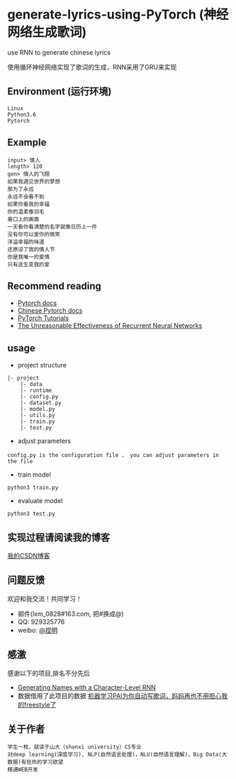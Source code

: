 # generate-lyrics-using-PyTorch (神经网络生成歌词)
use RNN to generate chinese lyrics

使用循环神经网络实现了歌词的生成，RNN采用了GRU来实现

## Environment (运行环境)
```
Linux
Python3.6
Pytorch
```

## Example 
```
input> 情人
length> 120
gen> 情人的飞翔
如果我遇见世界的梦想
那为了永远
永远不会看不到
如果你看我的幸福
你的温柔像羽毛
巷口上的画面
一天看你看清楚的名字就像日历上一件
没有你可以爱你的微笑
洋溢幸福的味道
还原谅了我的情人节
你是我唯一的爱情
只有这生变我的爱
```

## Recommend reading
* [Pytorch docs](http://pytorch.org/docs)
* [Chinese Pytorch docs](http://pytorch-cn.readthedocs.io/)
* [PyTorch Tutorials](http://pytorch.org/tutorials/)
* [The Unreasonable Effectiveness of Recurrent Neural Networks](http://karpathy.github.io/2015/05/21/rnn-effectiveness/)

## usage
*  project structure
```
|- project
    |- data
    |- runtime
    |- config.py        
    |- dataset.py       
    |- model.py
    |- utils.py
    |- train.py         
    |- test.py
```
* adjust parameters
```
config.py is the configuration file ， you can adjust parameters in the file
```

* train model
```
python3 train.py
```

* evaluate model
```
python3 test.py
```

## 实现过程请阅读我的博客

[我的CSDN博客](http://blog.csdn.net/m0_37687051/article/details/77675844)


## 问题反馈
欢迎和我交流！共同学习！

* 邮件(lxm_0828#163.com, 把#换成@)
* QQ: 929325776
* weibo: [@捏明](http://weibo.com/littlelxm)

## 感激
感谢以下的项目,排名不分先后

* [Generating Names with a Character-Level RNN](http://pytorch.org/tutorials/intermediate/char_rnn_generation_tutorial.html) 
* 数据借用了此项目的数据 [机器学习PAI为你自动写歌词，妈妈再也不用担心我的freestyle了](https://yq.aliyun.com/articles/134287)


## 关于作者

```
学生一枚，就读于山大（shanxi university）CS专业
对deep learning(深度学习), NLP(自然语言处理)，NLU(自然语言理解)，Big Data(大数据)有狂热的学习欲望
精通WEB开发
```

